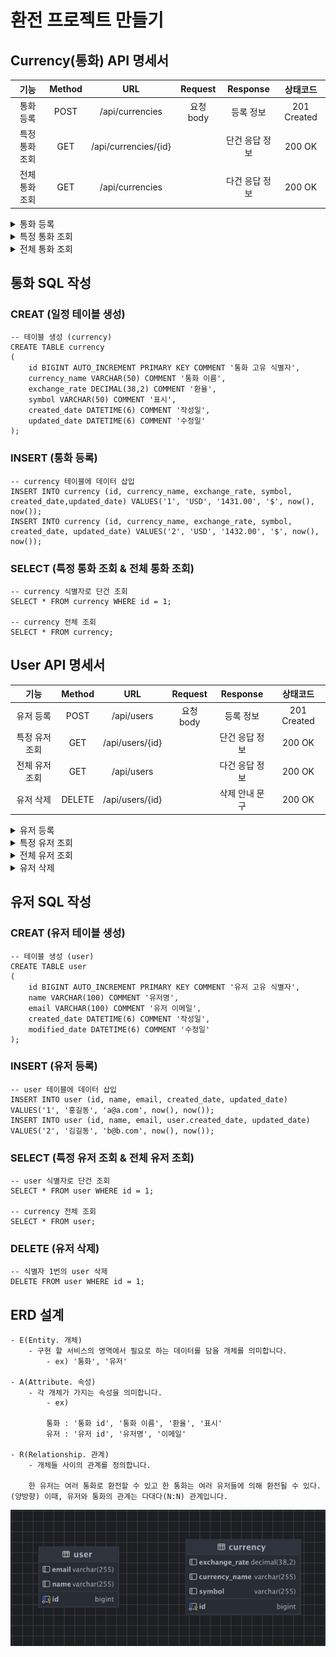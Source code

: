 # 환전 프로젝트 만들기

## Currency(통화) API 명세서

|    기능    |Method|URL|Request| Response |    상태코드     |
|:--------:|:---:|:---:|:-----:|:--------:|:-----------:|
|  통화 등록   |POST|/api/currencies|요청 body|  등록 정보   | 201 Created | 
| 특정 통화 조회 |GET|/api/currencies/{id}|| 단건 응답 정보 |   200 OK    |
| 전체 통화 조회 |GET|/api/currencies|| 다건 응답 정보 |   200 OK    |


<details>
    <summary>통화 등록</summary> 

- 설명

|기능|Method|URL|Request|Response|상태코드|
|:---:|:---:|:---:|:-----:|:-----:|:-----:|
|  통화 등록   |POST|/api/currencies|요청 body|  등록 정보   | 201 Created | 

- 요청

등록할 환전 데이터를 JSON 형식으로 요청합니다.

|파라미터|타입| 필수여부 |           설명           |
|:---:|:---:|:----:|:----------------------:|
|currencyName|String|  Y   | 통화 이름(50자를 넘을 수 없습니다.) |
|exchangeRate|BigDecimal|  Y   | 환율|
|symbol|String|  Y   |표시(50자를 넘을 수 없습니다.) |


- 참고사항

POST /api/currencies

Content-Type: application/json

- 요청 예시
```json

{
    "currencyName" : "USD",
    "exchangeRate" : "1430.00",
    "symbol" : "$"
}
```

- 응답

응답에 성공하면 결괏값을 JSON 형식으로 반환합니다.

|     파라미터     |타입| 필수여부 |           설명           |
|:------------:|:---:|:----:|:----------------------:|
|      id      |String|  Y   |       통화 고유 식별자        |
| currencyName |String|  Y   | 통화 이름(50자를 넘을 수 없습니다.) |
| exchangeRate |BigDecimal|  Y   |           환율           |
|    symbol    |String|  Y   |           표시(50자를 넘을 수 없습니다.)            |
| createdDate  |LocalDateTime|  Y   |          생성일           |
| updatedDate  |LocalDateTime|  Y   |          수정일           |

- 참고사항

HTTP/1.1 201 Created

Content-Type: application/json

- 응답 예시
```json
{
  "id": 1,
  "currencyName": "USD",
  "exchangeRate": 1430.00,
  "symbol": "$",
  "createdDate": "2024-11-28T20:55:09.198232",
  "updatedDate": "2024-11-28T20:55:09.198232"
}
```

</details>

<details>
    <summary>특정 통화 조회</summary> 

- 설명

|기능|Method|URL|Request|Response|상태코드|
|---|---|---|---|---|---|
| 특정 통화 조회 |GET|/api/currencies/{id}|| 단건 응답 정보 |   200 OK    |

- 요청 X

- 참고사항

GET /api/currencies/{id}

- 응답

응답에 성공하면 결괏값을 JSON 형식으로 반환합니다.

|     파라미터     |타입|필수여부|설명|
|:------------:|:---:|:---:|:-----:|
|      id      |String|  Y   |       통화 고유 식별자        |
| currencyName |String|  Y   | 통화 이름(50자를 넘을 수 없습니다.) |
| exchangeRate |BigDecimal|  Y   |           환율           |
|    symbol    |String|  Y   |           표시(50자를 넘을 수 없습니다.)            |
| createdDate  |LocalDateTime|  Y   |          생성일           |
|   updatedDate   |LocalDateTime|  Y   |          수정일           |

- 참고사항

HTTP/1.1 200 OK

Content-Type: application/json

- 응답 예시
```json
{
  "id": 1,
  "currencyName": "USD",
  "exchangeRate": 1430.00,
  "symbol": "$",
  "createdDate": "2024-11-28T20:55:09.198232",
  "updatedDate": "2024-11-28T20:55:09.198232"
}
```


</details>

<details>
    <summary>전체 통화 조회</summary> 

- 설명

|기능|Method|URL|Request|Response|상태코드|
|---|---|---|---|---|---|
| 전체 통화 조회 |GET|/api/currencies|| 다건 응답 정보 |   200 OK    |

- 요청 X

- 참고사항

GET /api/currencies

- 응답

응답에 성공하면 결괏값을 JSON 형식으로 반환합니다.

|     파라미터     |타입|필수여부|설명|
|:------------:|:---:|:---:|:-----:|
|      id      |String|  Y   |       통화 고유 식별자        |
| currencyName |String|  Y   | 통화 이름(50자를 넘을 수 없습니다.) |
| exchangeRate |BigDecimal|  Y   |           환율           |
|    symbol    |String|  Y   |           표시(50자를 넘을 수 없습니다.)            |
| createdDate  |LocalDateTime|  Y   |          생성일           |
|   updatedDate   |LocalDateTime|  Y   |          수정일           |

- 참고사항

HTTP/1.1 200 OK

Content-Type: application/json

- 응답 예시
```json
[
  {
    "id": 1,
    "currencyName": "USD",
    "exchangeRate": 1430.00,
    "symbol": "$",
    "createdDate": "2024-11-28T20:55:09.198232",
    "updatedDate": "2024-11-28T20:55:09.198232"
  },
  {
    "id": 2,
    "currencyName": "USD",
    "exchangeRate": 1431.00,
    "symbol": "$",
    "createdDate": "2024-11-28T20:55:09.198232",
    "updatedDate": "2024-11-28T20:55:09.198232"
  }
]
```
</details>

## 통화 SQL 작성

### CREAT (일정 테이블 생성)

```mysql
-- 테이블 생성 (currency)
CREATE TABLE currency
(
    id BIGINT AUTO_INCREMENT PRIMARY KEY COMMENT '통화 고유 식별자',
    currency_name VARCHAR(50) COMMENT '통화 이름',
    exchange_rate DECIMAL(38,2) COMMENT '환율',
    symbol VARCHAR(50) COMMENT '표시',
    created_date DATETIME(6) COMMENT '작성일',
    updated_date DATETIME(6) COMMENT '수정일'
);

```

### INSERT (통화 등록)
```mysql
-- currency 테이블에 데이터 삽입
INSERT INTO currency (id, currency_name, exchange_rate, symbol, created_date,updated_date) VALUES('1', 'USD', '1431.00', '$', now(), now());
INSERT INTO currency (id, currency_name, exchange_rate, symbol, created_date, updated_date) VALUES('2', 'USD', '1432.00', '$', now(), now());

```

### SELECT (특정 통화 조회 & 전체 통화 조회)

```mysql
-- currency 식별자로 단건 조회
SELECT * FROM currency WHERE id = 1;

-- currency 전체 조회
SELECT * FROM currency;

```


## User API 명세서

|    기능    |Method|      URL      |Request| Response |         상태코드         |
|:--------:|:---:|:-------------:|:---:|:--------:|:--------------------:|
|  유저 등록   |POST|  /api/users   |요청 body|  등록 정보   |201 Created|
| 특정 유저 조회 |GET|/api/users/{id}|| 단건 응답 정보 |200 OK|
| 전체 유저 조회 |GET|  /api/users   || 다건 응답 정보 |200 OK|
|  유저 삭제   |DELETE|/api/users/{id}|| 삭제 안내 문구 |200 OK|

<details>
    <summary>유저 등록</summary> 

- 설명

|기능|Method|URL|Request|Response|상태코드|
|---|---|---|---|---|---|
|  유저 등록   |POST|  /api/users   |요청 body|  등록 정보   |201 Created|

- 요청

유저가 등록할 데이터를 JSON 형식으로 요청합니다.

|파라미터|타입|필수여부|            설명             |
|:---:|:---:|:---:|:-------------------------:|
|name|String|Y| 유저 이름 (100자를 넘을 수 없습니다.)  |
|email|String|Y| 유저 이메일 (100자를 넘을 수 없습니다.) |


- 참고사항

POST /api/users

Content-Type: application/json

- 요청 예시
```json

{
  "name" : "홍길동",
  "email" : "a@a.com"
}
```

- 응답

응답에 성공하면 결괏값을 JSON 형식으로 반환합니다.

|     파라미터     |타입|필수여부|설명|
|:------------:|:---:|:---:|:-----:|
|      id      |String|Y|유저 고유 식별자|
|     name     |String|Y| 유저 이름 (100자를 넘을 수 없습니다.)  |
|    email     |String|Y| 유저 이메일 (100자를 넘을 수 없습니다.) |
| createdDate  |LocalDateTime|Y|생성일|
| updatedDate |LocalDateTime|Y|수정일|
- 참고사항

HTTP/1.1 200 OK

Content-Type: application/json

- 응답 예시
```json
{
  "id": 1,
  "name": "홍길동",
  "email": "a@a.com",
  "createdDate": "2024-11-28T20:55:09.198232",
  "updatedDate": "2024-11-28T20:55:09.198232"
}
```

</details>

<details>
    <summary>특정 유저 조회</summary> 

- 설명

|기능|Method|URL|Request|Response|상태코드|
|---|---|---|---|---|---|
| 특정 유저 조회 |GET|/api/users/{id}|| 단건 응답 정보 |200 OK|

- 요청 X

- 참고사항

GET /api/users/{id}


- 응답

응답에 성공하면 결괏값을 JSON 형식으로 반환합니다.

|파라미터|타입|필수여부|설명|
|:---:|:---:|:---:|:-----:|
|id|String|Y|유저 고유 식별자|
|name|String|Y| 유저 이름 (100자를 넘을 수 없습니다.)  |
|email|String|Y| 유저 이메일 (100자를 넘을 수 없습니다.) |
| createdDate  |LocalDateTime|Y|생성일|
| updatedDate |LocalDateTime|Y|수정일|

- 참고사항

HTTP/1.1 200 OK

- 응답 예시
```json
{
  "id": 1,
  "name": "홍길동",
  "email": "a@a.com",
  "createdDate": "2024-11-28T20:55:09.198232",
  "updatedDate": "2024-11-28T20:55:09.198232"
}
```

</details>

<details>
    <summary>전체 유저 조회</summary> 

- 설명

|기능|Method|URL|Request|Response|상태코드|
|---|---|---|---|---|---|
| 전체 유저 조회 |GET|  /api/users   || 다건 응답 정보 |200 OK|

- 요청 X

- 참고사항

GET /api/users


- 응답

응답에 성공하면 결괏값을 JSON 형식으로 반환합니다.

|    파라미터     |타입|필수여부|설명|
|:-----------:|:---:|:---:|:-----:|
|     id      |String|Y|유저 고유 식별자|
|    name     |String|Y| 유저 이름 (100자를 넘을 수 없습니다.)  |
|    email    |String|Y| 유저 이메일 (100자를 넘을 수 없습니다.) |
| createdDate |LocalDateTime|Y|생성일|
| updatedDate |LocalDateTime|Y|수정일|

- 참고사항

HTTP/1.1 200 OK

- 응답 예시
```json
[
  {
    "id": 1,
    "name": "홍길동1",
    "email": "a@a.com",
    "createdDate": "2024-11-28T20:55:09.198232",
    "updatedDate": "2024-11-28T20:55:09.198232"
  },
  {
    "id": 2,
    "name": "홍길동2",
    "email": "b@b.com",
    "createdDate": "2024-11-28T20:55:09.198232",
    "updatedDate": "2024-11-28T20:55:09.198232"
  }
]
```

</details>


<details>
    <summary>유저 삭제</summary> 

- 설명

|기능|Method|URL|Request|Response|상태코드|
|---|---|---|---|---|---| 
|  유저 삭제   |DELETE|/api/users/{id}|| 삭제 안내 문구 |200 OK|

- 요청 X

- 참고사항

DELETE /api/users/{id}

- 응답 

- 참고사항

HTTP/1.1 200 OK

- 응답 예시

  "정상적으로 삭제되었습니다."

</details>


## 유저 SQL 작성

### CREAT (유저 테이블 생성)

```mysql
-- 테이블 생성 (user)
CREATE TABLE user
(
    id BIGINT AUTO_INCREMENT PRIMARY KEY COMMENT '유저 고유 식별자',
    name VARCHAR(100) COMMENT '유저명',
    email VARCHAR(100) COMMENT '유저 이메일',
    created_date DATETIME(6) COMMENT '작성일',
    modified_date DATETIME(6) COMMENT '수정일'
);

```

### INSERT (유저 등록)
```mysql
-- user 테이블에 데이터 삽입
INSERT INTO user (id, name, email, created_date, updated_date) VALUES('1', '홍길동', 'a@a.com', now(), now());
INSERT INTO user (id, name, email, user.created_date, updated_date) VALUES('2', '김길동', 'b@b.com', now(), now());
```

### SELECT (특정 유저 조회 & 전체 유저 조회)

```mysql
-- user 식별자로 단건 조회
SELECT * FROM user WHERE id = 1;

-- currency 전체 조회
SELECT * FROM user;

```


### DELETE (유저 삭제)

```mysql
-- 식별자 1번의 user 삭제
DELETE FROM user WHERE id = 1;
```



## ERD 설계
    - E(Entity. 개체)
        - 구현 할 서비스의 영역에서 필요로 하는 데이터를 담을 개체를 의미합니다.
            - ex) '통화', '유저'
            
    - A(Attribute. 속성)
        - 각 개체가 가지는 속성을 의미합니다.
            - ex) 
            
            통화 : '통화 id', '통화 이름', '환율', '표시'
            유저 : '유저 id', '유저명', '이메일'
            
    - R(Relationship. 관계)
        - 개체들 사이의 관계를 정의합니다.

        한 유저는 여러 통화로 환전할 수 있고 한 통화는 여러 유저들에 의해 환전될 수 있다.(양방향) 이때, 유저와 통화의 관계는 다대다(N:N) 관계입니다.

![img.png](img.png)
